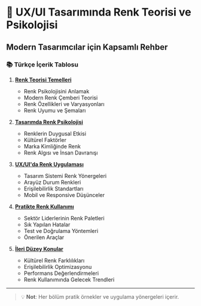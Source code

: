 # 🎨 UX/UI Tasarımında Renk Teorisi ve Psikolojisi
## Modern Tasarımcılar için Kapsamlı Rehber

### 📚 Türkçe İçerik Tablosu

1. [**Renk Teorisi Temelleri**](renk-teorisi-temelleri.tr)
   - Renk Psikolojisini Anlamak
   - Modern Renk Çemberi Teorisi
   - Renk Özellikleri ve Varyasyonları
   - Renk Uyumu ve Şemaları

2. [**Tasarımda Renk Psikolojisi**](tasarimda-renk-piskolojisi.tr.md)
   - Renklerin Duygusal Etkisi
   - Kültürel Faktörler
   - Marka Kimliğinde Renk
   - Renk Algısı ve İnsan Davranışı

3. [**UX/UI\'da Renk Uygulaması**](ux-ui-da-renk-uygulamasi.tr.md)
   - Tasarım Sistemi Renk Yönergeleri
   - Arayüz Durum Renkleri
   - Erişilebilirlik Standartları
   - Mobil ve Responsive Düşünceler

4. [**Pratikte Renk Kullanımı**](paratikte-renk-kullanimi.tr.md)
   - Sektör Liderlerinin Renk Paletleri
   - Sık Yapılan Hatalar
   - Test ve Doğrulama Yöntemleri
   - Önerilen Araçlar

5. [**İleri Düzey Konular**](ileri-duzey-konular.tr.md)
   - Kültürel Renk Farklılıkları
   - Erişilebilirlik Optimizasyonu
   - Performans Değerlendirmeleri
   - Renk Kullanımında Gelecek Trendleri

---

> 💡 **Not**:  Her bölüm pratik örnekler ve uygulama yönergeleri içerir.